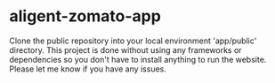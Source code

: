 # aligent-zomato-app

Clone the public repository into your local environment 'app/public' directory.
This project is done without using any frameworks or dependencies so you don't have to install anything to run the website.
Please let me know if you have any issues.
